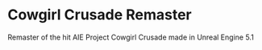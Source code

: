 # Cowgirl Crusade Remaster
Remaster of the hit AIE Project Cowgirl Crusade made in Unreal Engine 5.1
